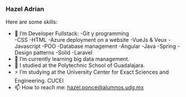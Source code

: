 ### Hazel Adrian

Here are some skills:
- 🔭 I’m Developer Fullstack:
  -Git y programming  
  -CSS 
  -HTML 
  -Azure deployment on a website 
  -VueJs & Veux 
  -Javascript 
  -POO 
  -Database management
  -Angular 
  -Java 
  -Spring 
  -Design patterns
  -Solid 
  -Laravel 
- 🌱 I’m currently learning big data management.
- 💬 I studied at the Polytechnic School of Guadalajara.
- ⚡ I’m studying at the University Center for Exact Sciences and Engineering. CUCEI
- 📫 How to reach me: hazel.ponce@alumnos.udg.mx
